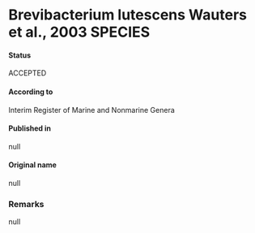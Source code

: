# Brevibacterium lutescens Wauters et al., 2003 SPECIES

#### Status
ACCEPTED

#### According to
Interim Register of Marine and Nonmarine Genera

#### Published in
null

#### Original name
null

### Remarks
null